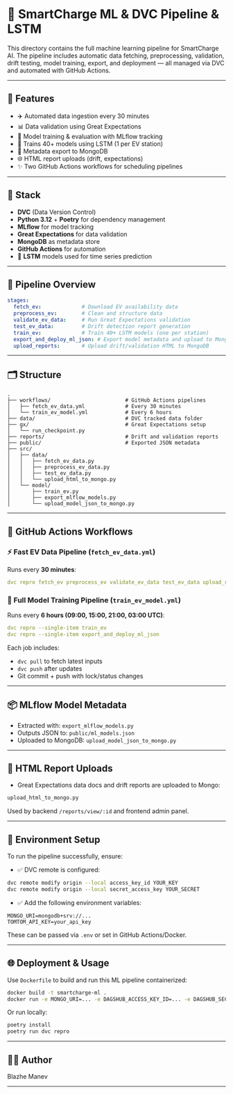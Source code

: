 # 🔗 SmartCharge ML & DVC Pipeline & LSTM 

This directory contains the full machine learning pipeline for SmartCharge AI. The pipeline includes automatic data fetching, preprocessing, validation, drift testing, model training, export, and deployment — all managed via DVC and automated with GitHub Actions.

---

## 🚀 Features

* ✈️ Automated data ingestion every 30 minutes
* 📊 Data validation using Great Expectations
* 🧠 Model training & evaluation with MLflow tracking
* 🧪 Trains 40+ models using LSTM (1 per EV station)
* 📲 Metadata export to MongoDB
* 🌐 HTML report uploads (drift, expectations)
* ✨ Two GitHub Actions workflows for scheduling pipelines

---

## 🧱 Stack

* **DVC** (Data Version Control)
* **Python 3.12** + **Poetry** for dependency management
* **MLflow** for model tracking
* **Great Expectations** for data validation
* **MongoDB** as metadata store
* **GitHub Actions** for automation
* 🧠 **LSTM** models used for time series prediction

---

## 🔄 Pipeline Overview

```yaml
stages:
  fetch_ev:             # Download EV availability data
  preprocess_ev:        # Clean and structure data
  validate_ev_data:     # Run Great Expectations validation
  test_ev_data:         # Drift detection report generation
  train_ev:             # Train 40+ LSTM models (one per station)
  export_and_deploy_ml_json: # Export model metadata and upload to MongoDB
  upload_reports:       # Upload drift/validation HTML to MongoDB
```

---

## 🗂️ Structure

```
.
├── workflows/                        # GitHub Actions pipelines
│   ├── fetch_ev_data.yml             # Every 30 minutes
│   └── train_ev_model.yml            # Every 6 hours
├── data/                             # DVC tracked data folder
├── gx/                               # Great Expectations setup
│   └── run_checkpoint.py
├── reports/                          # Drift and validation reports
├── public/                           # Exported JSON metadata
├── src/
│   ├── data/
│   │   ├── fetch_ev_data.py
│   │   ├── preprocess_ev_data.py
│   │   ├── test_ev_data.py
│   │   └── upload_html_to_mongo.py
│   └── model/
│       ├── train_ev.py
│       ├── export_mlflow_models.py
│       └── upload_model_json_to_mongo.py
```

---

## 🤖 GitHub Actions Workflows

### ⚡ Fast EV Data Pipeline (`fetch_ev_data.yml`)

Runs every **30 minutes**:

```yaml
dvc repro fetch_ev preprocess_ev validate_ev_data test_ev_data upload_reports
```

### 🧠 Full Model Training Pipeline (`train_ev_model.yml`)

Runs every **6 hours (09:00, 15:00, 21:00, 03:00 UTC)**:

```yaml
dvc repro --single-item train_ev
dvc repro --single-item export_and_deploy_ml_json
```

Each job includes:

* `dvc pull` to fetch latest inputs
* `dvc push` after updates
* Git commit + push with lock/status changes

---

## 📦 MLflow Model Metadata

* Extracted with: `export_mlflow_models.py`
* Outputs JSON to: `public/ml_models.json`
* Uploaded to MongoDB: `upload_model_json_to_mongo.py`

---

## 🧾 HTML Report Uploads

* Great Expectations data docs and drift reports are uploaded to Mongo:

```bash
upload_html_to_mongo.py
```

Used by backend `/reports/view/:id` and frontend admin panel.

---

## 🧪 Environment Setup

To run the pipeline successfully, ensure:

* ✅ DVC remote is configured:

```bash
dvc remote modify origin --local access_key_id YOUR_KEY
dvc remote modify origin --local secret_access_key YOUR_SECRET
```

* ✅ Add the following environment variables:

```env
MONGO_URI=mongodb+srv://...
TOMTOM_API_KEY=your_api_key
```

These can be passed via `.env` or set in GitHub Actions/Docker.

---

## 🌐 Deployment & Usage

Use `Dockerfile` to build and run this ML pipeline containerized:

```bash
docker build -t smartcharge-ml .
docker run -e MONGO_URI=... -e DAGSHUB_ACCESS_KEY_ID=... -e DAGSHUB_SECRET_ACCESS_KEY=... -e TOMTOM_API_KEY=... smartcharge-ml
```

Or run locally:

```bash
poetry install
poetry run dvc repro
```

---

## 👨‍💻 Author

Blazhe Manev

---